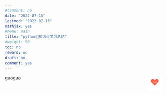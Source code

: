 ```yaml
---
#comment: no
date: "2022-07-15"
lastmod: "2022-07-15"
mathjax: yes
#menu: main
title: "python🐍知识点学习总结"
#weight: 50
toc: no
reward: no
draft: no
comment: yes
---
```

guoguo <a href="https://github.com/tony2015116/iBeats"><img align="right" width="50px" src="https://raw.githubusercontent.com/tony2015116/iBeats/main/files/heart.svg"/></a>